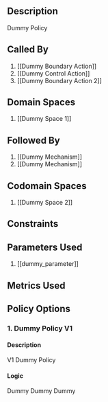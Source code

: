 ## Description

Dummy Policy
## Called By
1. [[Dummy Boundary Action]]
2. [[Dummy Control Action]]
3. [[Dummy Boundary Action 2]]
## Domain Spaces
1. [[Dummy Space 1]]
## Followed By
1. [[Dummy Mechanism]]
2. [[Dummy Mechanism]]
## Codomain Spaces
1. [[Dummy Space 2]]
## Constraints
## Parameters Used
1. [[dummy_parameter]]
## Metrics Used
## Policy Options
### 1. Dummy Policy V1
#### Description
V1 Dummy Policy
#### Logic

Dummy
Dummy
Dummy


